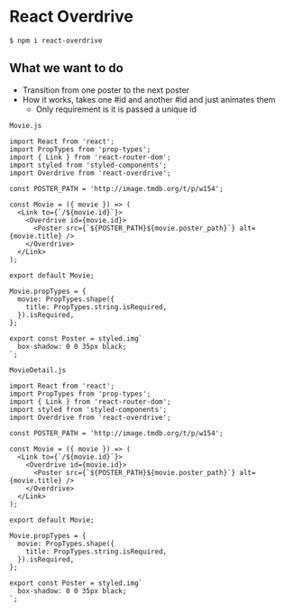 # React Overdrive
`$ npm i react-overdrive`

## What we want to do
* Transition from one poster to the next poster
* How it works, takes one #id and another #id and just animates them
    - Only requirement is it is passed a unique id

`Movie.js`

```
import React from 'react';
import PropTypes from 'prop-types';
import { Link } from 'react-router-dom';
import styled from 'styled-components';
import Overdrive from 'react-overdrive';

const POSTER_PATH = 'http://image.tmdb.org/t/p/w154';

const Movie = ({ movie }) => (
  <Link to={`/${movie.id}`}>
    <Overdrive id={movie.id}>
      <Poster src={`${POSTER_PATH}${movie.poster_path}`} alt={movie.title} />
    </Overdrive>
  </Link>
);

export default Movie;

Movie.propTypes = {
  movie: PropTypes.shape({
    title: PropTypes.string.isRequired,
  }).isRequired,
};

export const Poster = styled.img`
  box-shadow: 0 0 35px black;
`;
```

`MovieDetail.js`

```
import React from 'react';
import PropTypes from 'prop-types';
import { Link } from 'react-router-dom';
import styled from 'styled-components';
import Overdrive from 'react-overdrive';

const POSTER_PATH = 'http://image.tmdb.org/t/p/w154';

const Movie = ({ movie }) => (
  <Link to={`/${movie.id}`}>
    <Overdrive id={movie.id}>
      <Poster src={`${POSTER_PATH}${movie.poster_path}`} alt={movie.title} />
    </Overdrive>
  </Link>
);

export default Movie;

Movie.propTypes = {
  movie: PropTypes.shape({
    title: PropTypes.string.isRequired,
  }).isRequired,
};

export const Poster = styled.img`
  box-shadow: 0 0 35px black;
`;
```
